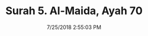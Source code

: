 ---
title       : "Surah 5. Al-Maida, Ayah 70"
date        : 7/25/2018 2:55:03 PM
draft       : false
type        : "quran"
layout      : "compare"
BookCode    : "CMP"
SurahNumber : "5"
AyahNumber  : "70"
TotalAyah   : "120"
---